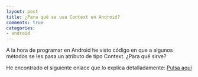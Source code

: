 ```yaml
---
layout: post
title: ¿Para qué se usa Context en Android?
comments: true
categories:
- android
---
```


A la hora de programar en Android he visto código en que a algunos métodos se les pasa un atributo de tipo Context. ¿Para qué sirve?

He encontrado el siguiente enlace que lo explica detalladamente: [Pulsa aquí](http://jarroba.com/context-de-android/)

